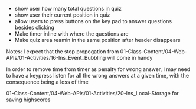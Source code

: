 <!-- - Create index.html -->
<!-- - Create style.css -->
<!-- - Create script.js -->

<!-- - Validate each file upon completion -->
  <!-- - Explain the rules to user -->
  <!-- - number of questions -->
   <!-- - wrong answers take time away from timer -->
  <!-- -competing for a high score -->
  <!-- - Create functioning start button -->
  <!-- - upon clicking start, a timer starts -->
   <!-- - Have timer visible and actively counting down -->
   <!-- - upon clicking start, user is prompted with first question -->

- show user how many total questions in quiz
- show user their current position in quiz
  <!-- - After answering a question, user is prompted with the next question -->
  <!-- - If users answer is incorrect, they lose time from the timer -->
  <!-- - if all quetions are answered, the game ends -->
  <!-- - if time runs out, the game ends -->
  <!-- - after the game is finished, users are shown their score and asked to save their initials -->
- allow users to press buttons on the key pad to answer questions besides clicking
  <!-- - Have text in buttons be centered -->
  <!-- - Make answer buttons hidden until user press begin -->
- Make timer inline with where the questions are
  <!-- - Make timer not beign until start is clicked -->
  <!-- - Make locations of timer and question correct -->
- Make quiz area reamin in the same position after header disappears
  <!-- - Store highscores on local files -->
  <!-- - Fix question bug where wrong answers make some questions disappear -->
  <!-- - write the score to the table -->

Notes: I expect that the stop propogation from 01-Class-Content/04-Web-APIs/01-Activities/16-Ins_Event_Bubbling will come in handy

In order to remove time from timer as penalty for wrong answer, I may need to have a keypress listen for all the wrong answers at a given time, with the consequence being a loss of time

01-Class-Content/04-Web-APIs/01-Activities/20-Ins_Local-Storage for saving highscores
